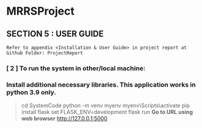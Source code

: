 # MRRSProject

## SECTION 5 : USER GUIDE

`Refer to appendix <Installation & User Guide> in project report at Github Folder: ProjectReport`

### [ 2 ] To run the system in other/local machine:

### Install additional necessary libraries. This application works in python 3.9 only.

> cd SystemCode
> python -m venv myenv
> myenv\Scripts\activate
> pip install flask
> set FLASK_ENV=development
> flask run
> **Go to URL using web browser** http://127.0.0.1:5000
